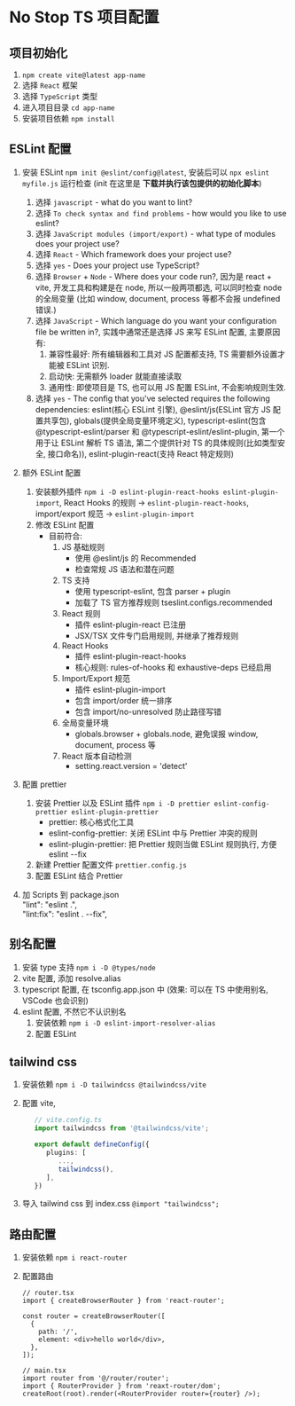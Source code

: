 # No Stop TS 项目配置

## 项目初始化

1. `npm create vite@latest app-name`
2. 选择 `React` 框架
3. 选择 `TypeScript` 类型
4. 进入项目目录 `cd app-name`
5. 安装项目依赖 `npm install`

## ESLint 配置

1. 安装 ESLint `npm init @eslint/config@latest`, 安装后可以 `npx eslint myfile.js` 运行检查 (init 在这里是 **下载并执行该包提供的初始化脚本**)
   1. 选择 `javascript` - what do you want to lint?
   2. 选择 `To check syntax and find problems` - how would you like to use eslint?
   3. 选择 `JavaScript modules (import/export)` - what type of modules does your project use?
   4. 选择 `React` - Which framework does your project use?
   5. 选择 `yes` - Does your project use TypeScript?
   6. 选择 `Browser` + `Node` - Where does your code run?, 因为是 react + vite, 开发工具和构建是在 node, 所以一般两项都选, 可以同时检查 node 的全局变量 (比如 window, document, process 等都不会报 undefined 错误.)
   7. 选择 `JavaScript` - Which language do you want your configuration file be written in?, 实践中通常还是选择 JS 来写 ESLint 配置, 主要原因有:
      1. 兼容性最好: 所有编辑器和工具对 JS 配置都支持, TS 需要额外设置才能被 ESLint 识别.
      2. 启动快: 无需额外 loader 就能直接读取
      3. 通用性: 即使项目是 TS, 也可以用 JS 配置 ESLint, 不会影响规则生效.
   8. 选择 `yes` - The config that you've selected requires the following dependencies: eslint(核心 ESLint 引擎), @eslint/js(ESLint 官方 JS 配置共享包), globals(提供全局变量环境定义), typescript-eslint(包含@typescript-eslint/parser 和 @typescript-eslint/eslint-plugin, 第一个用于让 ESLint 解析 TS 语法, 第二个提供针对 TS 的具体规则(比如类型安全, 接口命名)), eslint-plugin-react(支持 React 特定规则)

2. 额外 ESLint 配置
   1. 安装额外插件 `npm i -D eslint-plugin-react-hooks eslint-plugin-import`, React Hooks 的规则 -> `eslint-plugin-react-hooks`, import/export 规范 -> `eslint-plugin-import`
   2. 修改 ESLint 配置
      - 目前符合:
        1. JS 基础规则
           - 使用 @eslint/js 的 Recommended
           - 检查常规 JS 语法和潜在问题
        2. TS 支持
           - 使用 typescript-eslint, 包含 parser + plugin
           - 加载了 TS 官方推荐规则 tseslint.configs.recommended
        3. React 规则
           - 插件 eslint-plugin-react 已注册
           - JSX/TSX 文件专门启用规则, 并继承了推荐规则
        4. React Hooks
           - 插件 eslint-plugin-react-hooks
           - 核心规则: rules-of-hooks 和 exhaustive-deps 已经启用
        5. Import/Export 规范
           - 插件 eslint-plugin-import
           - 包含 import/order 统一排序
           - 包含 import/no-unresolved 防止路径写错
        6. 全局变量环境
           - globals.browser + globals.node, 避免误报 window, document, process 等
        7. React 版本自动检测
           - setting.react.version = 'detect'
3. 配置 prettier
   1. 安装 Prettier 以及 ESLint 插件 `npm i -D prettier eslint-config-prettier eslint-plugin-prettier`
      - prettier: 核心格式化工具
      - eslint-config-prettier: 关闭 ESLint 中与 Prettier 冲突的规则
      - eslint-plugin-prettier: 把 Prettier 规则当做 ESLint 规则执行, 方便 eslint --fix
   2. 新建 Prettier 配置文件 `prettier.config.js`
   3. 配置 ESLint 结合 Prettier
4. 加 Scripts 到 package.json  
   "lint": "eslint .",  
   "lint:fix": "eslint . --fix",

## 别名配置

1. 安装 type 支持 `npm i -D @types/node`
2. vite 配置, 添加 resolve.alias
3. typescript 配置, 在 tsconfig.app.json 中 (效果: 可以在 TS 中使用别名, VSCode 也会识别)
4. eslint 配置, 不然它不认识别名
   1. 安装依赖 `npm i -D eslint-import-resolver-alias`
   2. 配置 ESLint

## tailwind css

1. 安装依赖 `npm i -D tailwindcss @tailwindcss/vite`
2. 配置 vite,

   ```ts
      // vite.config.ts
      import tailwindcss from '@tailwindcss/vite';

      export default defineConfig({
         plugins: [
            ...,
            tailwindcss(),
         ],
      })
   ```

3. 导入 tailwind css 到 index.css `@import "tailwindcss";`

## 路由配置

1. 安装依赖 `npm i react-router`
2. 配置路由

   ```tsx
   // router.tsx
   import { createBrowserRouter } from 'react-router';

   const router = createBrowserRouter([
     {
       path: '/',
       element: <div>hello world</div>,
     },
   ]);
   ```

   ```tsx
   // main.tsx
   import router from '@/router/router';
   import { RouterProvider } from 'reaxt-router/dom';
   createRoot(root).render(<RouterProvider router={router} />);
   ```
